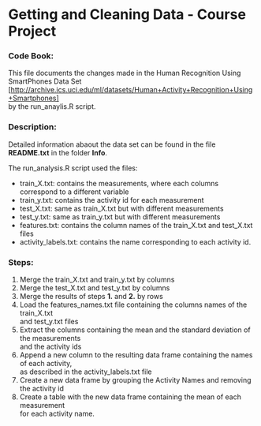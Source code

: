 Getting and Cleaning Data - Course Project
===========

### Code Book:
This file documents the changes made in the Human Recognition Using SmartPhones Data Set [http://archive.ics.uci.edu/ml/datasets/Human+Activity+Recognition+Using+Smartphones]  
by the run_anaylis.R script.

### Description:
Detailed information abaout the data set can be found in the file  
**README.txt** in the folder **Info**.

The run_analysis.R script used the files:
* train_X.txt: contains the measurements, where each columns correspond to a different variable
* train_y.txt: contains the activity id for each measurement
* test_X.txt: same as train_X.txt but with different measurements
* test_y.txt: same as train_y.txt but with different measurements
* features.txt: contains the column names of the train_X.txt and test_X.txt files
* activity_labels.txt: contains the name corresponding to each activity id.  


### Steps:
1. Merge the train_X.txt and train_y.txt by columns
2. Merge the test_X.txt and test_y.txt by columns
3. Merge the results of steps **1.** and **2.** by rows
4. Load the features_names.txt file containing the columns names of the train_X.txt  
and test_y.txt files
5. Extract the columns containing the mean and the standard deviation of the measurements  
and the activity ids
6. Append a new column to the resulting data frame containing the names of each activity,  
as described in the activity_labels.txt file
7. Create a new data frame by grouping the Activity Names and removing the activity id
8. Create a table with the new data frame containing the mean of each measurement  
for each activity name.
